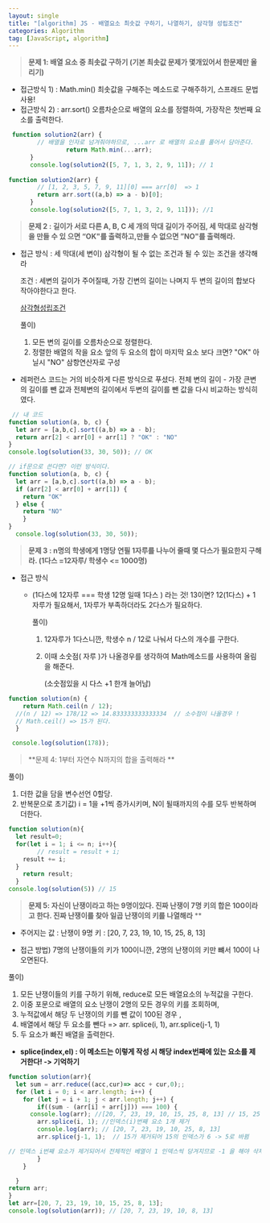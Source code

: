 ```yaml
---
layout: single
title: "[algorithm] JS - 배열요소 최솟값 구하기, 나열하기, 삼각형 성립조건"
categories: Algorithm
tag: [JavaScript, algorithm]
---
```




>**문제 1: 배열 요소 중 최솟값 구하기 (기본 최솟값 문제가 몇개있어서 한문제만 올리기)**

 - 접근방식 1) : Math.min() 최솟값을 구해주는 메소드로 구해주하기, 스프래드 문법사용!
 - 접근방식 2) : arr.sort() 오름차순으로 배열의 요소를 정렬하여, 가장작은 첫번째 요소를 출력한다.

```js
 function solution2(arr) {
        // 배열을 인자로 넘겨줘야하므로, ...arr 로 배열의 요소를 풀어서 담아준다.
				return Math.min(...arr); 
      }
      console.log(solution2([5, 7, 1, 3, 2, 9, 11]); // 1
                  
function solution2(arr) {
        // [1, 2, 3, 5, 7, 9, 11][0] === arr[0]  => 1
        return arr.sort((a,b) => a - b)[0];  
      }
      console.log(solution2([5, 7, 1, 3, 2, 9, 11])); //1
```



>**문제 2 : 길이가 서로 다른 A, B, C 세 개의 막대 길이가 주어짐, 세 막대로 삼각형을 만들 수 있 으면 “OK"를 출력하고,만들 수 없으면 ”NO"를 출력해라.**

- 접근 방식 : 세 막대(세 변이) 삼각형이 될 수 없는 조건과 될 수 있는 조건을 생각해라

  조건 : 세변의 길이가 주어질때, 가장 긴변의 길이는 나며지 두 변의 길이의 합보다 작아야한다고 한다.

    [삼각형성립조건](https://m.blog.naver.com/PostView.naver?isHttpsRedirect=true&blogId=sugang2004&logNo=130144597008)

    풀이) 

  1. 모든 변의 길이를 오름차순으로 정렬한다. 
  2. 정렬한 배열의 작을 요소 앞의 두 요소의 합이 마지막 요소 보다 크면?  "OK" 아닐시 "NO" 삼항연산자로 구성

- 레퍼런스 코드는 거의 비슷하게 다른 방식으로 푸셨다.
  전체 변의 길이 - 가장 큰변의 길이를 뺀 값과 전체변의 길이에서 두변의 길이를 뺀 값을 다시 비교하는 방식히였다.

```js
 // 내 코드
function solution(a, b, c) {
  let arr = [a,b,c].sort((a,b) => a - b);
  return arr[2] < arr[0] + arr[1] ? "OK" : "NO"
}
console.log(solution(33, 30, 50)); // OK

// if문으로 쓴다면? 이런 방식이다.
function solution(a, b, c) {
  let arr = [a,b,c].sort((a,b) => a - b);
  if (arr[2] < arr[0] + arr[1]) {
  	return "OK" 
  } else {
  	return "NO"
	}        
}
  console.log(solution(33, 30, 50)); 

```

> **문제 3 : n명의 학생에게 1명당 연필 1자루를 나누어 줄때 몇 다스가 필요한지 구해라. (1다스 =12자루/ 학생수 <= 1000명)**

- 접근 방식

  - (1다스에 12자루 === 학생 12명 일때  1다스 ) 라는 것!
    13이면? 12(1다스) + 1 자루가 필요해서,  1자루가 부족하더라도 2다스가 필요하다.

    

    풀이) 

    1. 12자루가 1다스니깐,  학생수 n / 12로 나눠서 다스의 개수를 구한다.

    2. 이때 소숫점( 자루 )가 나올경우를 생각하여 Math메소드를 사용하여 올림을 해준다.

       (소숫점있을 시 다스 +1 한개 늘어남)

```js
function solution(n) {
	return Math.ceil(n / 12);
  //(n / 12) => 178/12 => 14.833333333333334  // 소수점이 나올경우 !
  // Math.ceil() => 15가 된다.
  }

 console.log(solution(178));
```

>**문제 4: 1부터 자연수 N까지의 합을 출력해라 **

풀이) 

1. 더한 값을 담을 변수선언 0할당.
2. 반복문으로 초기값) i = 1을 +1씩 증가시키며,  N이 될때까지의 수를 모두 반복하며 더한다.

```js
function solution(n){
  let result=0;
  for(let i = 1; i <= n; i++){
 		// result = result + i;
    result += i;
  }
  	return result;
  }
console.log(solution(5)) // 15
```



>**문제 5:   자신이 난쟁이라고 하는 9명이있다. 진짜 난쟁이 7명 키의 합은 100이라고 한다. 진짜 난쟁이를 찾아 일곱 난쟁이의 키를 나열해라** **

- 주어지는 값 : 난쟁이 9명 키 : [20, 7, 23, 19, 10, 15, 25, 8, 13]

- 접근 방법) 7명의 난쟁이들의 키가 100이니깐,  2명의 난쟁이의 키만 뺴서 100이 나오면된다.  

풀이) 

1. 모든 난쟁이들의 키를 구하기 위해, reduce로 모든 배열요소의 누적값을 구한다.
2. 이중 포문으로 배열의 요소 난쟁이 2명의 모든 경우의 키를 조회하며, 
3. 누적값에서 해당 두 난쟁이의 키를 뺀 값이 100된 경우 , 
4. 배열에서 해당 두 요소를 뺀다 => arr. splice(i, 1), arr.splice(j-1, 1)  
5. 두 요소가 빠진 배열을 출력한다.

- **splice(index,el) : 이 메소드는 이렇게 작성 시 해당 index번째에 있는 요소를 제거한다! -> 기억하기**

```js
function solution(arr){
  let sum = arr.reduce((acc,cur)=> acc + cur,0);;
  for (let i = 0; i < arr.length; i++) {
    for (let j = i + 1; j < arr.length; j++) {
     	if((sum - (arr[i] + arr[j])) === 100) {
      console.log(arr); //[20, 7, 23, 19, 10, 15, 25, 8, 13] // 15, 25 가 제거되는 상황
        arr.splice(i, 1); //인덱스(i)번째 요소 1개 제거
        console.log(arr); // [20, 7, 23, 19, 10, 25, 8, 13]
        arr.splice(j-1, 1);  // 15가 제거되어 15의 인덱스가 6 -> 5로 바뀜

// 인덱스 i번째 요소가 제거되어서 전체적인 베열이 1 인덱스씩 당겨지므로 -1 을 해야 삭제되길 원하는 요소가 삭제된다.
	    }
    } 

  }
return arr; 
}
let arr=[20, 7, 23, 19, 10, 15, 25, 8, 13];
console.log(solution(arr)); // [20, 7, 23, 19, 10, 8, 13]

```
